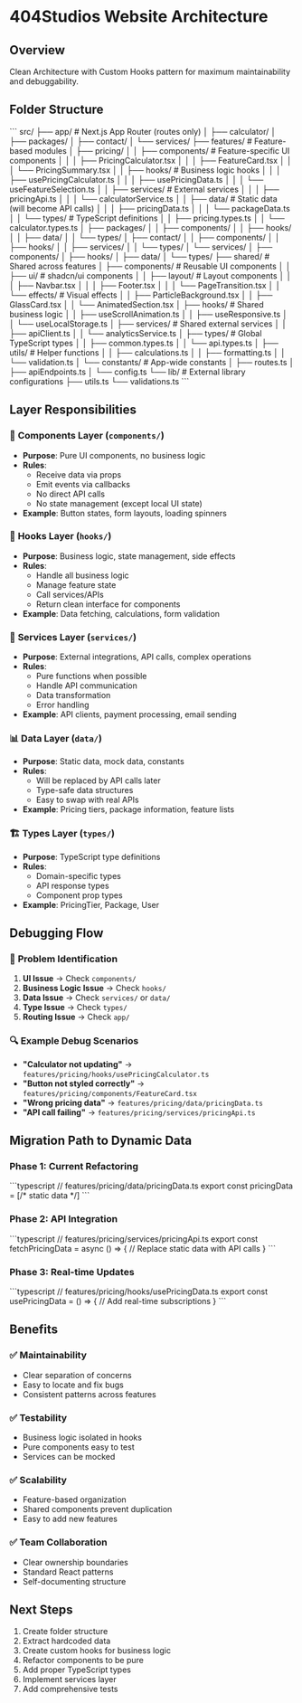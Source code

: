 # 404Studios Website Architecture

## Overview
Clean Architecture with Custom Hooks pattern for maximum maintainability and debuggability.

## Folder Structure

\`\`\`
src/
├── app/                          # Next.js App Router (routes only)
│   ├── calculator/
│   ├── packages/
│   ├── contact/
│   └── services/
├── features/                     # Feature-based modules
│   ├── pricing/
│   │   ├── components/          # Feature-specific UI components
│   │   │   ├── PricingCalculator.tsx
│   │   │   ├── FeatureCard.tsx
│   │   │   └── PricingSummary.tsx
│   │   ├── hooks/               # Business logic hooks
│   │   │   ├── usePricingCalculator.ts
│   │   │   ├── usePricingData.ts
│   │   │   └── useFeatureSelection.ts
│   │   ├── services/            # External services
│   │   │   ├── pricingApi.ts
│   │   │   └── calculatorService.ts
│   │   ├── data/                # Static data (will become API calls)
│   │   │   ├── pricingData.ts
│   │   │   └── packageData.ts
│   │   └── types/               # TypeScript definitions
│   │       ├── pricing.types.ts
│   │       └── calculator.types.ts
│   ├── packages/
│   │   ├── components/
│   │   ├── hooks/
│   │   ├── data/
│   │   └── types/
│   ├── contact/
│   │   ├── components/
│   │   ├── hooks/
│   │   ├── services/
│   │   └── types/
│   └── services/
│       ├── components/
│       ├── hooks/
│       ├── data/
│       └── types/
├── shared/                       # Shared across features
│   ├── components/              # Reusable UI components
│   │   ├── ui/                 # shadcn/ui components
│   │   ├── layout/             # Layout components
│   │   │   ├── Navbar.tsx
│   │   │   ├── Footer.tsx
│   │   │   └── PageTransition.tsx
│   │   └── effects/            # Visual effects
│   │       ├── ParticleBackground.tsx
│   │       ├── GlassCard.tsx
│   │       └── AnimatedSection.tsx
│   ├── hooks/                  # Shared business logic
│   │   ├── useScrollAnimation.ts
│   │   ├── useResponsive.ts
│   │   └── useLocalStorage.ts
│   ├── services/               # Shared external services
│   │   ├── apiClient.ts
│   │   └── analyticsService.ts
│   ├── types/                  # Global TypeScript types
│   │   ├── common.types.ts
│   │   └── api.types.ts
│   ├── utils/                  # Helper functions
│   │   ├── calculations.ts
│   │   ├── formatting.ts
│   │   └── validation.ts
│   └── constants/              # App-wide constants
│       ├── routes.ts
│       ├── apiEndpoints.ts
│       └── config.ts
└── lib/                         # External library configurations
    ├── utils.ts
    └── validations.ts
\`\`\`

## Layer Responsibilities

### 🎨 **Components Layer (`components/`)**
- **Purpose**: Pure UI components, no business logic
- **Rules**: 
  - Receive data via props
  - Emit events via callbacks
  - No direct API calls
  - No state management (except local UI state)
- **Example**: Button states, form layouts, loading spinners

### 🧠 **Hooks Layer (`hooks/`)**
- **Purpose**: Business logic, state management, side effects
- **Rules**:
  - Handle all business logic
  - Manage feature state
  - Call services/APIs
  - Return clean interface for components
- **Example**: Data fetching, calculations, form validation

### 🔌 **Services Layer (`services/`)**
- **Purpose**: External integrations, API calls, complex operations
- **Rules**:
  - Pure functions when possible
  - Handle API communication
  - Data transformation
  - Error handling
- **Example**: API clients, payment processing, email sending

### 📊 **Data Layer (`data/`)**
- **Purpose**: Static data, mock data, constants
- **Rules**:
  - Will be replaced by API calls later
  - Type-safe data structures
  - Easy to swap with real APIs
- **Example**: Pricing tiers, package information, feature lists

### 🏗️ **Types Layer (`types/`)**
- **Purpose**: TypeScript type definitions
- **Rules**:
  - Domain-specific types
  - API response types
  - Component prop types
- **Example**: PricingTier, Package, User

## Debugging Flow

### 🐛 **Problem Identification**
1. **UI Issue** → Check `components/`
2. **Business Logic Issue** → Check `hooks/`
3. **Data Issue** → Check `services/` or `data/`
4. **Type Issue** → Check `types/`
5. **Routing Issue** → Check `app/`

### 🔍 **Example Debug Scenarios**
- **"Calculator not updating"** → `features/pricing/hooks/usePricingCalculator.ts`
- **"Button not styled correctly"** → `features/pricing/components/FeatureCard.tsx`
- **"Wrong pricing data"** → `features/pricing/data/pricingData.ts`
- **"API call failing"** → `features/pricing/services/pricingApi.ts`

## Migration Path to Dynamic Data

### Phase 1: Current Refactoring
\`\`\`typescript
// features/pricing/data/pricingData.ts
export const pricingData = [/* static data */]
\`\`\`

### Phase 2: API Integration
\`\`\`typescript
// features/pricing/services/pricingApi.ts
export const fetchPricingData = async () => {
  // Replace static data with API calls
}
\`\`\`

### Phase 3: Real-time Updates
\`\`\`typescript
// features/pricing/hooks/usePricingData.ts
export const usePricingData = () => {
  // Add real-time subscriptions
}
\`\`\`

## Benefits

### ✅ **Maintainability**
- Clear separation of concerns
- Easy to locate and fix bugs
- Consistent patterns across features

### ✅ **Testability** 
- Business logic isolated in hooks
- Pure components easy to test
- Services can be mocked

### ✅ **Scalability**
- Feature-based organization
- Shared components prevent duplication
- Easy to add new features

### ✅ **Team Collaboration**
- Clear ownership boundaries
- Standard React patterns
- Self-documenting structure

## Next Steps

1. Create folder structure
2. Extract hardcoded data
3. Create custom hooks for business logic
4. Refactor components to be pure
5. Add proper TypeScript types
6. Implement services layer
7. Add comprehensive tests
